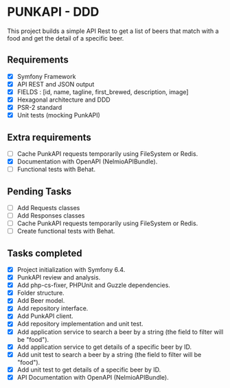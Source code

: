 # PUNKAPI - DDD

This project builds a simple API Rest to get a list of beers that match with a food and get the detail of a specific beer.

## Requirements

- [X] Symfony Framework
- [X] API REST and JSON output
- [X] FIELDS : [id, name, tagline, first_brewed, description, image]
- [X] Hexagonal architecture and DDD
- [X] PSR-2 standard
- [X] Unit tests (mocking PunkAPI)

## Extra requirements
- [ ] Cache PunkAPI requests temporarily using FileSystem or Redis.
- [X] Documentation with OpenAPI (NelmioAPIBundle).
- [ ] Functional tests with Behat.

## Pending Tasks
- [ ] Add Requests classes
- [ ] Add Responses classes
- [ ] Cache PunkAPI requests temporarily using FileSystem or Redis.
- [ ] Create functional tests with Behat.

## Tasks completed
- [X] Project initialization with Symfony 6.4.
- [X] PunkAPI review and analysis.
- [X] Add php-cs-fixer, PHPUnit and Guzzle dependencies.
- [X] Folder structure.
- [X] Add Beer model.
- [X] Add repository interface.
- [X] Add PunkAPI client.
- [X] Add repository implementation and unit test.
- [X] Add application service to search a beer by a string (the field to filter will be "food").
- [X] Add application service to get details of a specific beer by ID.
- [X] Add unit test to search a beer by a string (the field to filter will be "food").
- [X] Add unit test to get details of a specific beer by ID.
- [X] API Documentation with OpenAPI (NelmioAPIBundle).
